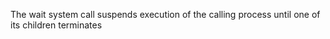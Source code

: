 The wait system call suspends execution of the calling process until one of its children terminates

